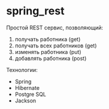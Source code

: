 # spring_rest
Простой REST сервис, позволяющий:
1) получать работника (get)
2) получать всех работников (get)
3) изменять работника (put)
4) добавлять работника (post)

Технологии:
- Spring
- Hibernate
- Postgre SQL
- Jackson
